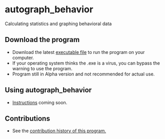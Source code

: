 # autograph_behavior
Calculating statistics and graphing behavioral data

## Download the program
  - Download the latest [executable file](dist/autograph_behavior_v0.3.exe) to run the program on your computer.
  - If your operating system thinks the .exe is a virus, you can bypass the warning to use the program.
  - Program still in Alpha version and not recommended for actual use.

## Using autograph_behavior
  - [Instructions](documentation/instructions.md) coming soon.

## Contributions
  - See the [contribution history of this program.](documentation/contributions.md)
